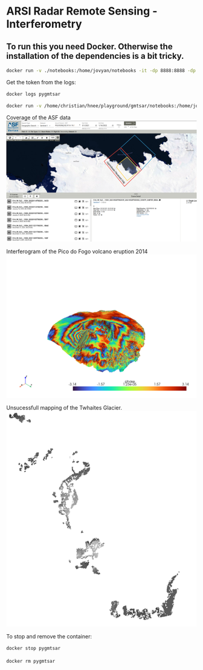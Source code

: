 # ARSI Radar Remote Sensing - Interferometry

## To run this you need Docker. Otherwise the installation of the dependencies is a bit tricky.

[](https://docs.docker.com/engine/install/)

```bash
docker run -v ./notebooks:/home/jovyan/notebooks -it -dp 8888:8888 -dp 8787:8787 --restart always --name pygmtsar docker.io/pechnikov/pygmtsar 

```

Get the token from the logs:
```bash
docker logs pygmtsar
```


```bash
docker run -v /home/christian/hnee/playground/gmtsar/notebooks:/home/jovyan/notebooks -it -dp 8888:8888 -dp 8787:8787 --restart always --name pygmtsar docker.io/pechnikov/pygmtsar 
```



Coverage of the ASF data
![](notebooks/images/ASF_coverage.png)

Interferogram of the Pico do Fogo volcano eruption 2014
![](notebooks/images/3D_Interferogram.png)

Unsucessfull mapping of the Twhaites Glacier.
![](notebooks/images/TwhaitesGlacier.png)


To stop and remove the container:
```bash
docker stop pygmtsar

docker rm pygmtsar
```